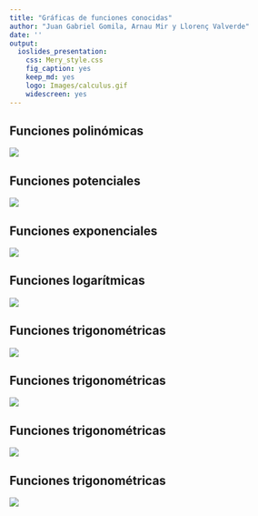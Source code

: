 ```yaml
---
title: "Gráficas de funciones conocidas"
author: "Juan Gabriel Gomila, Arnau Mir y Llorenç Valverde"
date: ''
output: 
  ioslides_presentation: 
    css: Mery_style.css
    fig_caption: yes
    keep_md: yes
    logo: Images/calculus.gif
    widescreen: yes
---
```




## Funciones polinómicas

<img src="GraficasEjemplosInfinitesimos_files/figure-html/unnamed-chunk-1-1.png" style="display: block; margin: auto;" />


## Funciones potenciales


<img src="GraficasEjemplosInfinitesimos_files/figure-html/unnamed-chunk-2-1.png" style="display: block; margin: auto;" />


## Funciones exponenciales

<img src="GraficasEjemplosInfinitesimos_files/figure-html/unnamed-chunk-3-1.png" style="display: block; margin: auto;" />


## Funciones logarítmicas

<img src="GraficasEjemplosInfinitesimos_files/figure-html/unnamed-chunk-4-1.png" style="display: block; margin: auto;" />



## Funciones trigonométricas

<img src="GraficasEjemplosInfinitesimos_files/figure-html/unnamed-chunk-5-1.png" style="display: block; margin: auto;" />

## Funciones trigonométricas

<img src="GraficasEjemplosInfinitesimos_files/figure-html/unnamed-chunk-6-1.png" style="display: block; margin: auto;" />

## Funciones trigonométricas

<img src="GraficasEjemplosInfinitesimos_files/figure-html/unnamed-chunk-7-1.png" style="display: block; margin: auto;" />

## Funciones trigonométricas

<img src="GraficasEjemplosInfinitesimos_files/figure-html/unnamed-chunk-8-1.png" style="display: block; margin: auto;" />
